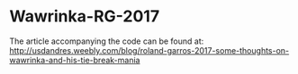 # Wawrinka-RG-2017

The article accompanying the code can be found at:
http://usdandres.weebly.com/blog/roland-garros-2017-some-thoughts-on-wawrinka-and-his-tie-break-mania
